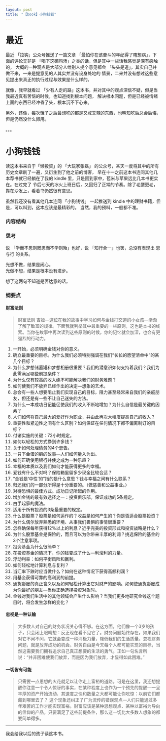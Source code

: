 ```yaml
---
layout: post
title: "【book】小狗钱钱"
---
```


# 最近

最近 「拉钩」公众号推送了一篇文章 「最怕你在该奋斗的年纪得了瞎想病」，下面的评论无非是 「喝下这碗鸡汤」之类的话，但是其中一些话我感觉是深有感触的，
大概的一种观点是大部分人给别人提个意见都会 「头头是道」，其实自己并做不来，一来是提意见的人其实并没有设身处地的
情景，二来并没有想过这些意见提出来真正的执行过程与效果是什么样的。

就像，我早就看过 「少有人走的路」这本书，并对其中的观点深信不疑，但是当我最近真有苦恼的时候，也知道找到根本问题，
解决根本问题，但是已经被情绪上面的东西已经冲昏了头，根本沉不下心来。

另外，还像，每次饿了之后最想吃的都是又咸又辣的东西，也明知吃后总会后悔，但是仍然没什么卵用。

。。。

# 小狗钱钱

读这本书来自于「懒投资」的 「大玩家张磊」 的公众号，某天一度将其中的所有历史文章刷了一遍，又衍生到了他之前的博客，
早在十一之前这本书连同其他几本荐书就已经躺在了我的 kindle 里，只是回到家中，苞米与苹果远比几本书更实在。在过完了
节后七天的冰火上班日后，又回归了正常的节奏。除了老腰更老，靠在沙发上，看着书仍然很有意思。

虽然我还没有看其他几本连同 「小狗钱钱」 一起推送到 kindle 中的理财书籍，但是，可以料到，这本应该是最精彩的。
当然，我的预料，一般都不准。

### 内容结构

### 思考

说 「学而不思则罔思而不学则殆」也好，说 「知行合一」也罢，总没有表现出 思与行 的关系。

光想不做，结果是闹心。    
光做不想，结果是根本没有进步。    

想了这两句不知道是否达意的话。

### 纲要点

#### 财富法则

> 财富法则
吉娅—这位在我的故事中学习如何与金钱打交道的小女孩—渐渐了解了致富的规律。下面我就列举其中最重要的一些原则，这也是本书的线索。当你在故事中再次读到这些原则的时候，你的记忆就会加深，也会有更强烈的行动力。
>
1. 一开始，必须明确金钱对你的意义。
2. 确立最重要的目标。为什么我们必须特别强调在我们“长长的愿望清单中”的某几个目标？
3. 为什么梦想储蓄罐和梦想相册很重要？我们的潜意识如何支持着我们？我们为此需满足哪些前提条件？
4. 为什么仅有较高的收入绝不可能解决我们的财务难题？
5. 如何使我们不放弃已经作出的决定—想象的艺术。
6. 总会有一些人想要阻止我们实现自己的目标，阻力甚至经常来自我们的亲戚朋友，但还是有一些不让自己迷失的方法。
7. 为什么一本成功日记能促使我们的收入不断地增加？为什么自信是最关键的因素？
8. 人们如何将自己最大的爱好作为职业，并由此再次大幅度提高自己的收入？
9. 重要性和紧迫性之间有什么区别？如何保证在任何情况下都不偏离制订的目标？
10. 付诸实施的关键：72小时规定。
11. 如何以轻松的方式挣到许多钱？
12. 关于如何处理债务的4个忠告。
13. 一只下金蛋的鹅的故事—人们如何量入为出。
14. 如何正确使用银行并使之成为一种乐趣？
15. 幸福的本质以及我们如何才能获得更多的幸福。
16. 爱钱有什么不对吗？保险箱里留多少现金比较合适？
17. “金钱是‘中性’的”指的是什么意思？钱与幸福之间有什么联系？
18. 归还我们的一部分所得是十分重要的。（做慈善和公益事业。）
19. 对待恐惧的最佳方式。成功日记所起的作用。
20. 增加金钱的最有效途径之一：投资俱乐部。保证成功的5条规定。
21. 白手起家的魔法。
22. 适用于所有投资的3条最重要的规定。
23. 什么是股票？股票是如何运作的？收益是如何产生的？你是否适合股票投资？
24. 为什么偶尔放弃熟悉的环境、从事我们畏惧的事情很重要？
25. 怎样确保每年获得12%以上的利息？近乎完美的投资形式和投资战略是什么？
26. 为什么股票基金是保险的，而且可以为你带来丰厚的利润？挑选保险的基金的3个注意事项。
27. 投资基金为什么很简单？
28. 在投资基金的情况下，你的钱变成了什么—利滚利的力量。
29. 浮动利率：如何平衡风险和赢利。
30. 如何轻松地计算利息与复利？
31. 当汇率下跌时应当做什么？如何在这种情况下获得高额利润？
32. 用基金获得可靠的高利润的前提。
33. 通货膨胀的真正含义以及如何轻松计算出它对财产的影响。如何使通货膨胀成为你最好的朋友—当你正确选择投资对象时。
34. 金钱对我们生活中的其他领域会产生什么影响？当我们更多地研究金钱这个题目时，将会发生怎样的变化？



#### 忽视是一种认输

>大多数人对自己的财务状况关心得不够。在这方面，他们像一个3岁的孩子，只会闭上眼睛想：反正现在看不见它了。财务问题始终存在，如果我们对它不闻不问，它就会变成一种消极力量，降低我们的生活质量。忽视财务问题，就是放弃成功的机会。财务自由是今天每个人都可能实现的目标，当然这需要我们拥有追求自己真正想要的生活的勇气。正如一句名言所说：“并非困难使我们放弃，而是因为我们放弃，才显得如此困难。”

#### 一切皆有可能

> 只需要一点思想的火花就足以让你走上富裕的道路。可是在这里，我还想提醒你注意一个令人惊讶的事实，在某种程度上也作为一个预先的提醒—一旦丰厚的资产开始流动，其速度之快和数量之大都可能让你吃惊：以前它们都藏到哪里去了？
这个现象还纠正了广为流传的错误观点—人们只能通过多年艰苦的工作才能实现富裕。财富应该是某种思想观点、某种以富裕为导向的信仰的产品。只要满足了这些前提条件，那么这一切比大多数人想象的都要简单得多。


-----
我会给我以后的孩子读这本书。
